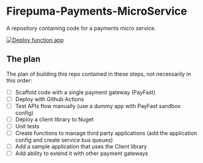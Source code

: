 # Firepuma-Payments-MicroService

A repository containing code for a payments micro service.

[![Deploy function app](https://github.com/francoishill/Firepuma-Payments-MicroService/actions/workflows/deploy-function-app.yml/badge.svg)](https://github.com/francoishill/Firepuma-Payments-MicroService/actions/workflows/deploy-function-app.yml)

## The plan

The plan of building this repo contained in these steps, not necessarily in this order:

* [ ] Scaffold code with a single payment gateway (PayFast)
* [ ] Deploy with Github Actions
* [ ] Test APIs flow manually (use a dummy app with PayFast sandbox config)
* [ ] Deploy a client library to Nuget
* [ ] Unit tests
* [ ] Create functions to manage third party applications (add the application config and create service bus queues)
* [ ] Add a sample application that uses the Client library
* [ ] Add ability to extend it with other payment gateways